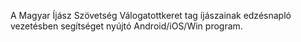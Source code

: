 A Magyar Íjász Szövetség Válogatottkeret tag íjászainak edzésnapló vezetésben segítséget nyújtó Android/iOS/Win program.
